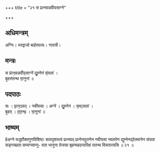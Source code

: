 +++
title = "२१ स प्रत्नवन्नवीयसाग्ने"

+++
## अधिमन्त्रम्
अग्निः। भरद्वाजो बार्हस्पत्यः। गायत्री।

## मन्त्रः
स प्र॑त्न॒वन्नवी॑य॒साग्ने॑ द्यु॒म्नेन॑ सं॒यता॑ ।  
बृ॒हत्त॑तन्थ भा॒नुना॑ ॥

## पदपाठः
सः । प्र॒त्न॒ऽवत् । नवी॑यसा । अग्ने॑ । द्यु॒म्नेन॑ । स॒म्ऽयता॑ ।  
बृ॒हत् । त॒त॒न्थ॒ । भा॒नुना॑ ॥

## भाष्यम्
हेअग्ने यःपूर्वोक्तगुणविशिष्टः सतादृशस्त्वं प्रत्नवत् प्रत्नेनपुराणेन नवीयसा नवतरेण द्युम्नेनद्योतमानेन संयता सङ्गच्छता सम्यग्व्याप्नु- वता भानुना तेजसा बृहन्महदन्तरिक्षं ततन्थ विस्तारयसि ॥ २१ ॥